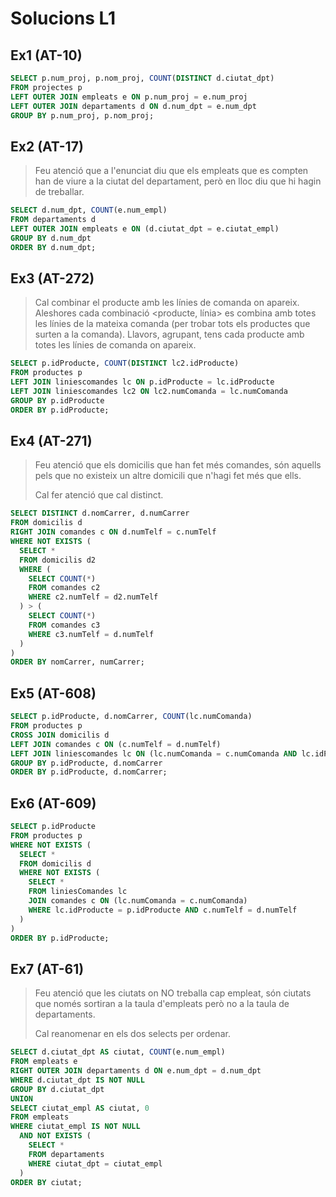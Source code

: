 # Solucions L1

## Ex1 (AT-10)
```sql
SELECT p.num_proj, p.nom_proj, COUNT(DISTINCT d.ciutat_dpt)
FROM projectes p
LEFT OUTER JOIN empleats e ON p.num_proj = e.num_proj
LEFT OUTER JOIN departaments d ON d.num_dpt = e.num_dpt
GROUP BY p.num_proj, p.nom_proj;
```

## Ex2 (AT-17)
> Feu atenció que a l'enunciat diu que els empleats que es compten han de viure a la ciutat del departament, però en lloc diu que hi hagin de treballar.

```sql
SELECT d.num_dpt, COUNT(e.num_empl)
FROM departaments d
LEFT OUTER JOIN empleats e ON (d.ciutat_dpt = e.ciutat_empl)
GROUP BY d.num_dpt
ORDER BY d.num_dpt;
```

## Ex3 (AT-272)
> Cal combinar el producte amb les línies de comanda on apareix. Aleshores cada combinació <producte, línia> es combina amb totes les línies de la mateixa comanda (per trobar tots els productes que surten a la comanda). Llavors, agrupant, tens cada producte amb totes les línies de comanda on apareix.

```sql
SELECT p.idProducte, COUNT(DISTINCT lc2.idProducte)
FROM productes p
LEFT JOIN liniescomandes lc ON p.idProducte = lc.idProducte
LEFT JOIN liniescomandes lc2 ON lc2.numComanda = lc.numComanda
GROUP BY p.idProducte
ORDER BY p.idProducte;
```

## Ex4 (AT-271)
> Feu atenció que els domicilis que han fet més comandes, són aquells pels que no existeix un altre domicili que n'hagi fet més que ells.
>
> Cal fer atenció que cal distinct.

```sql
SELECT DISTINCT d.nomCarrer, d.numCarrer
FROM domicilis d
RIGHT JOIN comandes c ON d.numTelf = c.numTelf
WHERE NOT EXISTS (
  SELECT *
  FROM domicilis d2
  WHERE (
    SELECT COUNT(*)
    FROM comandes c2
    WHERE c2.numTelf = d2.numTelf
  ) > (
    SELECT COUNT(*)
    FROM comandes c3
    WHERE c3.numTelf = d.numTelf
  )
)
ORDER BY nomCarrer, numCarrer;
```

## Ex5 (AT-608)
```sql
SELECT p.idProducte, d.nomCarrer, COUNT(lc.numComanda)
FROM productes p
CROSS JOIN domicilis d
LEFT JOIN comandes c ON (c.numTelf = d.numTelf)
LEFT JOIN liniescomandes lc ON (lc.numComanda = c.numComanda AND lc.idProducte = p.idProducte)
GROUP BY p.idProducte, d.nomCarrer
ORDER BY p.idProducte, d.nomCarrer;
```

## Ex6 (AT-609)
```sql
SELECT p.idProducte
FROM productes p
WHERE NOT EXISTS (
  SELECT *
  FROM domicilis d
  WHERE NOT EXISTS (
    SELECT *
    FROM liniesComandes lc
    JOIN comandes c ON (lc.numComanda = c.numComanda)
    WHERE lc.idProducte = p.idProducte AND c.numTelf = d.numTelf
  )
)
ORDER BY p.idProducte;
```

## Ex7 (AT-61)
> Feu atenció que les ciutats on NO treballa cap empleat, són ciutats que només sortiran a la taula d'empleats però no a la taula de departaments.
>
> Cal reanomenar en els dos selects per ordenar.

```sql
SELECT d.ciutat_dpt AS ciutat, COUNT(e.num_empl)
FROM empleats e
RIGHT OUTER JOIN departaments d ON e.num_dpt = d.num_dpt
WHERE d.ciutat_dpt IS NOT NULL
GROUP BY d.ciutat_dpt
UNION
SELECT ciutat_empl AS ciutat, 0
FROM empleats
WHERE ciutat_empl IS NOT NULL
  AND NOT EXISTS (
    SELECT *
    FROM departaments
    WHERE ciutat_dpt = ciutat_empl
  )
ORDER BY ciutat;
```
